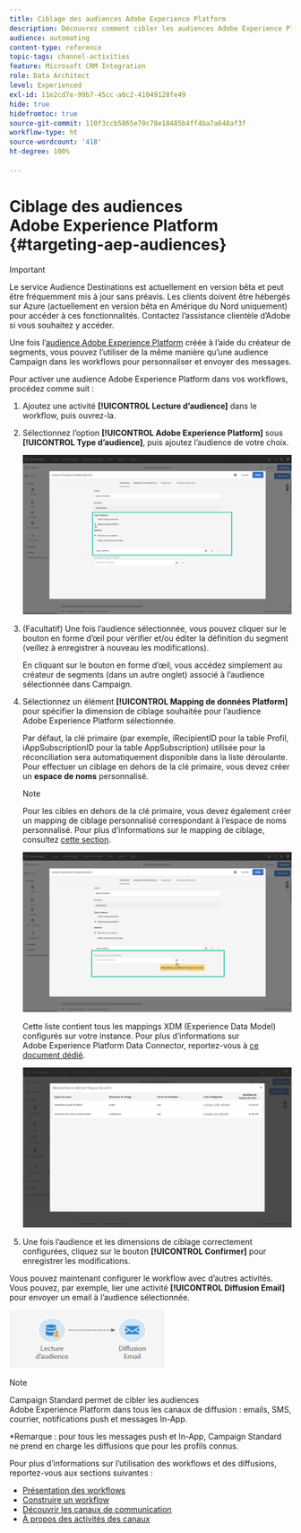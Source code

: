 ```yaml
---
title: Ciblage des audiences Adobe Experience Platform
description: Découvrez comment cibler les audiences Adobe Experience Platform dans les workflows.
audience: automating
content-type: reference
topic-tags: channel-activities
feature: Microsoft CRM Integration
role: Data Architect
level: Experienced
exl-id: 11e2cd7e-99b7-45cc-a0c2-41049128fe49
hide: true
hidefromtoc: true
source-git-commit: 110f3ccb5865e70c78e18485b4ff4ba7a648af3f
workflow-type: ht
source-wordcount: '418'
ht-degree: 100%

---
```


# Ciblage des audiences Adobe Experience Platform {#targeting-aep-audiences}

>[!IMPORTANT]
>
>Le service Audience Destinations est actuellement en version bêta et peut être fréquemment mis à jour sans préavis. Les clients doivent être hébergés sur Azure (actuellement en version bêta en Amérique du Nord uniquement) pour accéder à ces fonctionnalités. Contactez l’assistance clientèle d’Adobe si vous souhaitez y accéder.

Une fois l’[audience Adobe Experience Platform](../../integrating/using/aep-about-audience-destinations-service.md) créée à l’aide du créateur de segments, vous pouvez l’utiliser de la même manière qu’une audience Campaign dans les workflows pour personnaliser et envoyer des messages.

Pour activer une audience Adobe Experience Platform dans vos workflows, procédez comme suit :

1. Ajoutez une activité **[!UICONTROL Lecture d’audience]** dans le workflow, puis ouvrez-la.

1. Sélectionnez l’option **[!UICONTROL Adobe Experience Platform]** sous **[!UICONTROL Type d’audience]**, puis ajoutez l’audience de votre choix.

   ![](assets/aep_wkf_readaudience.png)

1. (Facultatif) Une fois l’audience sélectionnée, vous pouvez cliquer sur le bouton en forme d’œil pour vérifier et/ou éditer la définition du segment (veillez à enregistrer à nouveau les modifications).

   En cliquant sur le bouton en forme d’œil, vous accédez simplement au créateur de segments (dans un autre onglet) associé à l’audience sélectionnée dans Campaign.

1. Sélectionnez un élément **[!UICONTROL Mapping de données Platform]** pour spécifier la dimension de ciblage souhaitée pour l’audience Adobe Experience Platform sélectionnée.

   Par défaut, la clé primaire (par exemple, iRecipientID pour la table Profil, iAppSubscriptionID pour la table AppSubscription) utilisée pour la réconciliation sera automatiquement disponible dans la liste déroulante. Pour effectuer un ciblage en dehors de la clé primaire, vous devez créer un **espace de noms** personnalisé.

   >[!NOTE]
   >
   >Pour les cibles en dehors de la clé primaire, vous devez également créer un mapping de ciblage personnalisé correspondant à l’espace de noms personnalisé. Pour plus d’informations sur le mapping de ciblage, consultez [cette section](../../administration/using/target-mappings-in-campaign.md).

   ![](assets/aep_wkf_readaudience_namespace.png)

   Cette liste contient tous les mappings XDM (Experience Data Model) configurés sur votre instance. Pour plus d’informations sur Adobe Experience Platform Data Connector, reportez-vous à [ce document dédié](../../integrating/using/aep-about-data-connector.md).

   ![](assets/aep_wkf_readaudience_namespace2.png)

1. Une fois l’audience et les dimensions de ciblage correctement configurées, cliquez sur le bouton **[!UICONTROL Confirmer]** pour enregistrer les modifications.

Vous pouvez maintenant configurer le workflow avec d’autres activités. Vous pouvez, par exemple, lier une activité **[!UICONTROL Diffusion Email]** pour envoyer un email à l’audience sélectionnée.

![](assets/aep_wkf_email.png)

>[!NOTE]
>
>Campaign Standard permet de cibler les audiences Adobe Experience Platform dans tous les canaux de diffusion : emails, SMS, courrier, notifications push et messages In-App.
>
>*Remarque : pour tous les messages push et In-App, Campaign Standard ne prend en charge les diffusions que pour les profils connus.

Pour plus d’informations sur l’utilisation des workflows et des diffusions, reportez-vous aux sections suivantes :

* [Présentation des workflows](../../automating/using/get-started-workflows.md)
* [Construire un workflow](../../automating/using/building-a-workflow.md)
* [Découvrir les canaux de communication](../../channels/using/get-started-communication-channels.md)
* [À propos des activités des canaux](../../automating/using/about-channel-activities.md)
